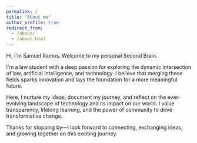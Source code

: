 ```yaml
---
permalink: /
title: "About me"
author_profile: true
redirect_from: 
  - /about/
  - /about.html
---
```


Hi, I'm Samuel Ramos. Welcome to my personal Second Brain.

I'm a law student with a deep passion for exploring the dynamic intersection of law, artificial intelligence, and technology. I believe that merging these fields sparks innovation and lays the foundation for a more meaningful future.

Here, I nurture my ideas, document my journey, and reflect on the ever-evolving landscape of technology and its impact on our world. I value transparency, lifelong learning, and the power of community to drive transformative change.

Thanks for stopping by—I look forward to connecting, exchanging ideas, and growing together on this exciting journey.

